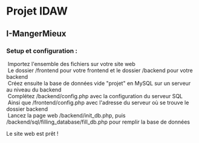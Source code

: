 # Projet IDAW
## I-MangerMieux

### Setup et configuration :

&nbsp;Importez l'ensemble des fichiers sur votre site web  
&nbsp;Le dossier /frontend pour votre frontend et le dossier /backend pour votre backend  
&nbsp;Créez ensuite la base de données vide "projet" en MySQL sur un serveur au niveau du backend  
&nbsp;Complétez /backend/config.php avec la configuration du serveur SQL  
&nbsp;Ainsi que /frontend/config.php avec l'adresse du serveur où se trouve le dossier backend  
&nbsp;Lancez la page web /backend/init_db.php, puis /backend/sql/filling_database/fill_db.php pour remplir la base de données

Le site web est prêt !